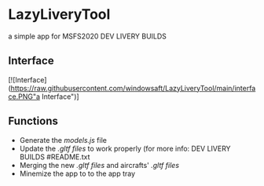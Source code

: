 # LazyLiveryTool
a simple app for MSFS2020 DEV LIVERY BUILDS

## Interface
[![Interface](https://raw.githubusercontent.com/windowsaft/LazyLiveryTool/main/interface.PNG"a Interface")]

## Functions
* Generate the _models.js_ file
* Update the _.gltf files_ to work properly (for more info: DEV LIVERY BUILDS #README.txt
* Merging the new _.gltf files_ and aircrafts' _.gltf files_
* Minemize the app to to the app tray
